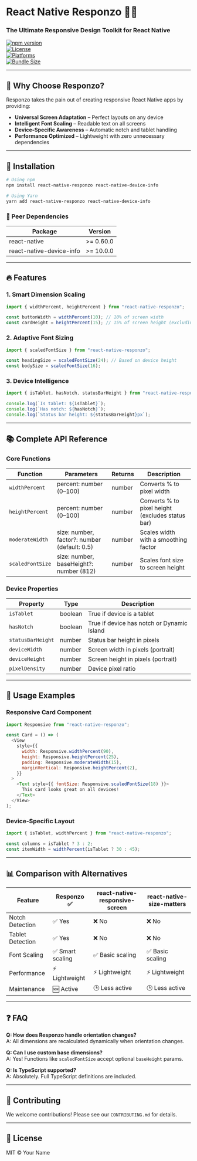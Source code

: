 # React Native Responzo 📱✨

### The Ultimate Responsive Design Toolkit for React Native

[![npm version](https://img.shields.io/npm/v/react-native-responzo?color=61dafb&logo=npm)](https://npmjs.com/package/react-native-responzo)  
[![License](https://img.shields.io/badge/license-MIT-brightgreen)](LICENSE)  
[![Platforms](https://img.shields.io/badge/platforms-Android%20%7C%20iOS-lightgrey)]()  
[![Bundle Size](https://img.shields.io/bundlephobia/minzip/react-native-responzo?label=size)]()

<!-- ![Responzo Hero Banner](./screenshots/banner.png)
*(Example screenshot showing responsive layouts across devices)* -->

---

## 🌟 Why Choose Responzo?

Responzo takes the pain out of creating responsive React Native apps by providing:

- **Universal Screen Adaptation** – Perfect layouts on any device
- **Intelligent Font Scaling** – Readable text on all screens
- **Device-Specific Awareness** – Automatic notch and tablet handling
- **Performance Optimized** – Lightweight with zero unnecessary dependencies

---

## 🚀 Installation

```bash
# Using npm
npm install react-native-responzo react-native-device-info

# Using Yarn
yarn add react-native-responzo react-native-device-info
```

### 🔗 Peer Dependencies

| Package                  | Version   |
| ------------------------ | --------- |
| react-native             | >= 0.60.0 |
| react-native-device-info | >= 10.0.0 |

---

## 🔥 Features

### 1. Smart Dimension Scaling

```js
import { widthPercent, heightPercent } from "react-native-responzo";

const buttonWidth = widthPercent(10); // 10% of screen width
const cardHeight = heightPercent(15); // 15% of screen height (excluding status bar)
```

### 2. Adaptive Font Sizing

```js
import { scaledFontSize } from "react-native-responzo";

const headingSize = scaledFontSize(24); // Based on device height
const bodySize = scaledFontSize(16);
```

### 3. Device Intelligence

```js
import { isTablet, hasNotch, statusBarHeight } from "react-native-responzo";

console.log(`Is tablet: ${isTablet}`);
console.log(`Has notch: ${hasNotch}`);
console.log(`Status bar height: ${statusBarHeight}px`);
```

---

## 📚 Complete API Reference

### Core Functions

| Function         | Parameters                                   | Returns | Description                                      |
| ---------------- | -------------------------------------------- | ------- | ------------------------------------------------ |
| `widthPercent`   | percent: number (0–100)                      | number  | Converts % to pixel width                        |
| `heightPercent`  | percent: number (0–100)                      | number  | Converts % to pixel height (excludes status bar) |
| `moderateWidth`  | size: number, factor?: number (default: 0.5) | number  | Scales width with a smoothing factor             |
| `scaledFontSize` | size: number, baseHeight?: number (812)      | number  | Scales font size to screen height                |

### Device Properties

| Property          | Type    | Description                                |
| ----------------- | ------- | ------------------------------------------ |
| `isTablet`        | boolean | True if device is a tablet                 |
| `hasNotch`        | boolean | True if device has notch or Dynamic Island |
| `statusBarHeight` | number  | Status bar height in pixels                |
| `deviceWidth`     | number  | Screen width in pixels (portrait)          |
| `deviceHeight`    | number  | Screen height in pixels (portrait)         |
| `pixelDensity`    | number  | Device pixel ratio                         |

---

## 🎨 Usage Examples

### Responsive Card Component

```js
import Responsive from "react-native-responzo";

const Card = () => (
  <View
    style={{
      width: Responsive.widthPercent(90),
      height: Responsive.heightPercent(25),
      padding: Responsive.moderateWidth(15),
      marginVertical: Responsive.heightPercent(2),
    }}
  >
    <Text style={{ fontSize: Responsive.scaledFontSize(18) }}>
      This card looks great on all devices!
    </Text>
  </View>
);
```

### Device-Specific Layout

```js
import { isTablet, widthPercent } from "react-native-responzo";

const columns = isTablet ? 3 : 2;
const itemWidth = widthPercent(isTablet ? 30 : 45);
```

---

## 📊 Comparison with Alternatives

| Feature          | Responzo ✅      | react-native-responsive-screen | react-native-size-matters |
| ---------------- | ---------------- | ------------------------------ | ------------------------- |
| Notch Detection  | ✅ Yes           | ❌ No                          | ❌ No                     |
| Tablet Detection | ✅ Yes           | ❌ No                          | ❌ No                     |
| Font Scaling     | ✅ Smart scaling | ✅ Basic scaling               | ✅ Basic scaling          |
| Performance      | ⚡ Lightweight   | ⚡ Lightweight                 | ⚡ Lightweight            |
| Maintenance      | 🆕 Active        | 🕒 Less active                 | 🕒 Less active            |

---

## ❓ FAQ

**Q: How does Responzo handle orientation changes?**  
A: All dimensions are recalculated dynamically when orientation changes.

**Q: Can I use custom base dimensions?**  
A: Yes! Functions like `scaledFontSize` accept optional `baseHeight` params.

**Q: Is TypeScript supported?**  
A: Absolutely. Full TypeScript definitions are included.

---

## 🤝 Contributing

We welcome contributions! Please see our `CONTRIBUTING.md` for details.

---

## 📜 License

MIT © Your Name
